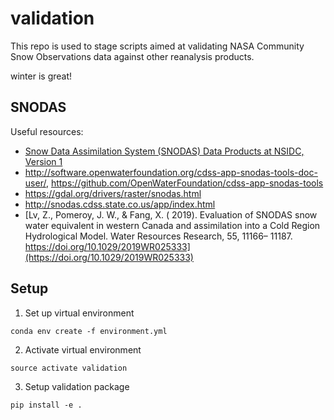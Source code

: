 # validation

This repo is used to stage scripts aimed at validating NASA Community Snow Observations data against other reanalysis products.

winter is great!

## SNODAS

Useful resources:
- [Snow Data Assimilation System (SNODAS) Data Products at NSIDC, Version 1](https://nsidc.org/data/g02158)
- http://software.openwaterfoundation.org/cdss-app-snodas-tools-doc-user/, https://github.com/OpenWaterFoundation/cdss-app-snodas-tools
- https://gdal.org/drivers/raster/snodas.html
- http://snodas.cdss.state.co.us/app/index.html
- [Lv, Z., Pomeroy, J. W., & Fang, X. ( 2019). Evaluation of SNODAS snow water equivalent in western Canada and assimilation into a Cold Region Hydrological Model. Water Resources Research, 55, 11166– 11187. https://doi.org/10.1029/2019WR025333](https://doi.org/10.1029/2019WR025333)

## Setup

1. Set up virtual environment
  ```
  conda env create -f environment.yml
  ```

2. Activate virtual environment
  ```
  source activate validation
  ```

3. Setup validation package
  ```
  pip install -e .
  ```
